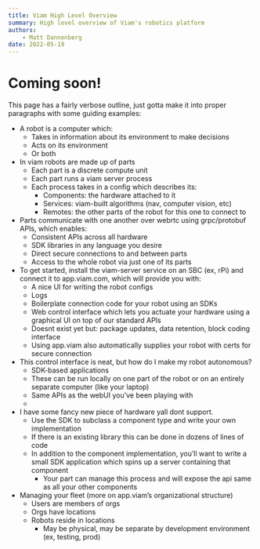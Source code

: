 ```yaml
---
title: Viam High Level Overview
summary: High level overview of Viam's robotics platform
authors:
    - Matt Dannenberg
date: 2022-05-19
---
```

# Coming soon!
This page has a fairly verbose outline, just gotta make it into proper paragraphs with some guiding examples:

- A robot is a computer which:
  - Takes in information about its environment to make decisions
  - Acts on its environment 
  - Or both
- In viam robots are made up of parts
  - Each part is a discrete compute unit
  - Each part runs a viam server process
  - Each process takes in a config which describes its:
    - Components: the hardware attached to it
    - Services: viam-built algorithms (nav, computer vision, etc)
    - Remotes: the other parts of the robot for this one to connect to
- Parts communicate with one another over webrtc using grpc/protobuf APIs, which enables:
  - Consistent APIs across all hardware
  - SDK libraries in any language you desire
  - Direct secure connections to and between parts
  - Access to the whole robot via just one of its parts
- To get started, install the viam-server service on an SBC (ex, rPi) and connect it to app.viam.com, which will provide you with:
  - A nice UI for writing the robot configs
  - Logs
  - Boilerplate connection code for your robot using an SDKs
  - Web control interface which lets you actuate your hardware using a graphical UI on top of our standard APIs 
  - Doesnt exist yet but: package updates, data retention, block coding interface
  - Using app.viam also automatically supplies your robot with certs for secure connection
- This control interface is neat, but how do I make my robot autonomous?
  - SDK-based applications
  - These can be run locally on one part of the robot or on an entirely separate computer (like your laptop)
  - Same APIs as the webUI you’ve been playing with
  - <diagram of comms flow>
- I have some fancy new piece of hardware yall dont support.
  - Use the SDK to subclass a component type and write your own implementation
  - If there is an existing library this can be done in dozens of lines of code
  - In addition to the component implementation, you’ll want to write a small SDK application which spins up a server containing that component
    - Your part can manage this process and will expose the api same as all your other components
- Managing your fleet (more on app.viam’s organizational structure)
  - Users are members of orgs
  - Orgs have locations
  - Robots reside in locations
    - May be physical, may be separate by development environment (ex, testing, prod)
